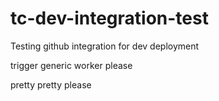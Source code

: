 # tc-dev-integration-test
Testing github integration for dev deployment


trigger generic worker 
please

pretty pretty please
